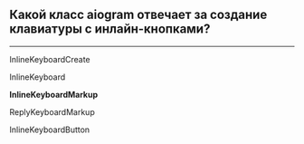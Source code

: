 ## Какой класс aiogram отвечает за создание клавиатуры с инлайн-кнопками?

---

InlineKeyboardCreate

InlineKeyboard

**InlineKeyboardMarkup**

ReplyKeyboardMarkup

InlineKeyboardButton